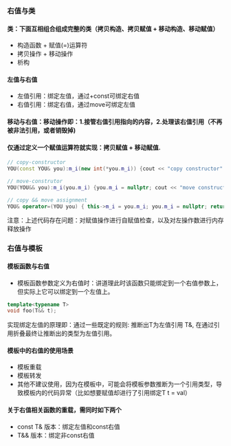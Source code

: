 
### 右值与类
#### 类：下面互相组合组成完整的类（拷贝构造、拷贝赋值 + 移动构造、移动赋值）
  - 构造函数 + 赋值(=)运算符
  - 拷贝操作 + 移动操作
  - 析构

#### 左值与右值
  - 左值引用：绑定左值，通过+const可绑定右值
  - 右值引用：绑定右值，通过move可绑定左值

#### 移动与右值：移动操作即：1.接管右值引用指向的内容，2.处理该右值引用（不再被非法引用，或者销毁掉)

#### 仅通过定义一个赋值运算符就实现：拷贝赋值 + 移动赋值.

  ```c++
  // copy-constructor
  YOU(const YOU& you):m_i(new int(*you.m_i)) {cout << "copy constructor" << endl;}

  // move-construtor
  YOU(YOU&& you):m_i(you.m_i) {you.m_i = nullptr; cout << "move constructor" << endl;}

  // copy && move assignment
  YOU& operator=(YOU you) { this->m_i = you.m_i; you.m_i = nullptr; return *this;}
  ```
  注意：上述代码存在问题：对赋值操作进行自赋值检查，以及对左操作数进行内存释放操作

### 右值与模板
#### 模板函数与右值
  - 模板函数参数定义为右值时：讲道理此时该函数只能绑定到一个右值参数上，但实际上它可以绑定到一个左值上。
  ```c++
  template<typename T>
  void foo(T&& t);
  ```
  实现绑定左值的原理即：通过一些既定的规则: 推断出T为左值引用 T&, 在通过引用折叠最终让推断出的类型为左值引用。
  
#### 模板中的右值的使用场景
  - 模板重载
  - 模板转发
  - 其他不建议使用，因为在模板中，可能会将模板参数推断为一个引用类型，导致模板内的代码异常（比如想要赋值却进行了引用绑定T t = val）

#### 关于右值相关函数的重载，需同时如下两个
  - const T& 版本：绑定左值和const右值
  - T&& 版本：绑定非const右值

